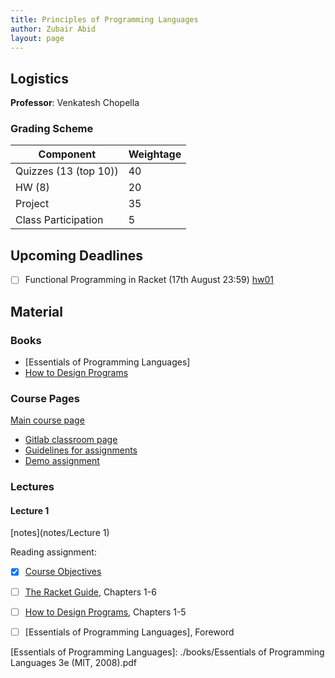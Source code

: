 ```yaml
---
title: Principles of Programming Languages
author: Zubair Abid
layout: page
---
```



## Logistics

**Professor**: Venkatesh Chopella

### Grading Scheme

| Component             | Weightage |
|-----------------------|-----------|
| Quizzes (13 (top 10)) | 40        |
| HW (8)                | 20        |
| Project               | 35        |
| Class Participation   | 5         |


## Upcoming Deadlines

- [ ] Functional Programming in Racket (17th August 23:59) [hw01]

## Material

### Books

- [Essentials of Programming Languages]
- [How to Design Programs]

### Course Pages

[Main course page]

- [Gitlab classroom page]
- [Guidelines for assignments]
- [Demo assignment]

### Lectures

#### Lecture 1

[notes](notes/Lecture 1)

Reading assignment:

- [X] [Course Objectives]
- [ ] [The Racket Guide], Chapters 1-6
- [ ] [How to Design Programs], Chapters 1-5
- [ ] [Essentials of Programming Languages], Foreword



[Essentials of Programming Languages]: ./books/Essentials of Programming Languages 3e (MIT, 2008).pdf


[Course Objectives]: https://faculty.iiit.ac.in/~venkatesh.choppella/popl/objective.html
[The Racket Guide]: http://docs.racket-lang.org/guide/index.html
[How to Design Programs]: https://htdp.org/2003-09-26/

[Demo assignment]: https://gitlab.com/popl/offerings/2020-monsoon-iiith/classroom/-/tree/master/hws/hw00
[Guidelines for assignments]: https://gitlab.com/popl/offerings/2020-monsoon-iiith/classroom/-/blob/master/hws/general-guidelines.org
[Gitlab classroom page]: https://gitlab.com/popl/offerings/2020-monsoon-iiith/classroom
[Main course page]: https://faculty.iiit.ac.in/~venkatesh.choppella/popl/

[hw01]: https://gitlab.com/popl/offerings/2020-monsoon-iiith/classroom/-/blob/master/hws/hw01/index.org
